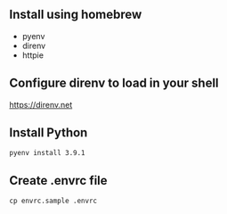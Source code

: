 ## Install using homebrew
* pyenv
* direnv
* httpie

## Configure direnv to load in your shell
https://direnv.net

## Install Python
`pyenv install 3.9.1`

## Create .envrc file
`cp envrc.sample .envrc`

